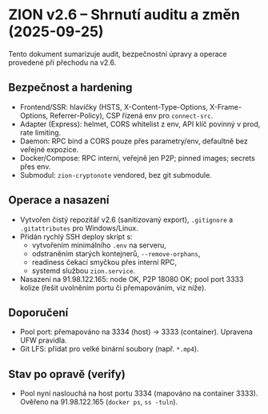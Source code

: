 # ZION v2.6 – Shrnutí auditu a změn (2025-09-25)

Tento dokument sumarizuje audit, bezpečnostní úpravy a operace provedené při přechodu na v2.6.

## Bezpečnost a hardening
- Frontend/SSR: hlavičky (HSTS, X-Content-Type-Options, X-Frame-Options, Referrer-Policy), CSP řízená env pro `connect-src`.
- Adapter (Express): helmet, CORS whitelist z env, API klíč povinný v prod, rate limiting.
- Daemon: RPC bind a CORS pouze přes parametry/env, defaultně bez veřejné expozice.
- Docker/Compose: RPC interní, veřejně jen P2P; pinned images; secrets přes env.
- Submodul: `zion-cryptonote` vendored, bez git submodule.

## Operace a nasazení
- Vytvořen čistý repozitář v2.6 (sanitizovaný export), `.gitignore` a `.gitattributes` pro Windows/Linux.
- Přidán rychlý SSH deploy skript s:
  - vytvořením minimálního `.env` na serveru,
  - odstraněním starých kontejnerů, `--remove-orphans`,
  - readiness čekací smyčkou přes interní RPC,
  - systemd službou `zion.service`.
- Nasazení na 91.98.122.165: node OK, P2P 18080 OK; pool port 3333 kolize (řešit uvolněním portu či přemapováním, viz níže).

## Doporučení
- Pool port: přemapováno na 3334 (host) -> 3333 (container). Upravena UFW pravidla.
- Git LFS: přidat pro velké binární soubory (např. `*.mp4`).

## Stav po opravě (verify)
- Pool nyní naslouchá na host portu 3334 (mapováno na container 3333). Ověřeno na 91.98.122.165 (`docker ps`, `ss -tuln`).
